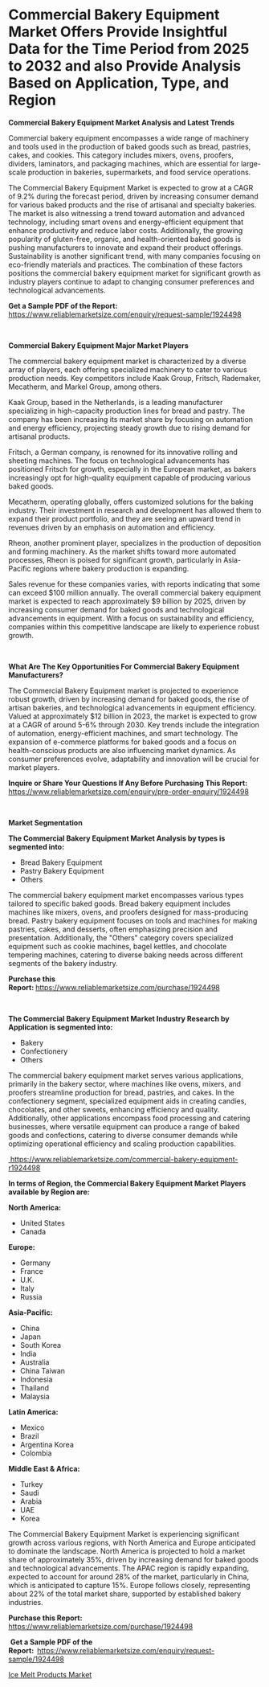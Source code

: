 <p><h1>Commercial Bakery Equipment Market Offers Provide Insightful Data for the Time Period from 2025 to 2032 and also Provide Analysis Based on Application, Type, and Region</h1></p><p><strong>Commercial Bakery Equipment Market Analysis and Latest Trends</strong></p>
<p><p>Commercial bakery equipment encompasses a wide range of machinery and tools used in the production of baked goods such as bread, pastries, cakes, and cookies. This category includes mixers, ovens, proofers, dividers, laminators, and packaging machines, which are essential for large-scale production in bakeries, supermarkets, and food service operations.</p><p>The Commercial Bakery Equipment Market is expected to grow at a CAGR of 9.2% during the forecast period, driven by increasing consumer demand for various baked products and the rise of artisanal and specialty bakeries. The market is also witnessing a trend toward automation and advanced technology, including smart ovens and energy-efficient equipment that enhance productivity and reduce labor costs. Additionally, the growing popularity of gluten-free, organic, and health-oriented baked goods is pushing manufacturers to innovate and expand their product offerings. Sustainability is another significant trend, with many companies focusing on eco-friendly materials and practices. The combination of these factors positions the commercial bakery equipment market for significant growth as industry players continue to adapt to changing consumer preferences and technological advancements.</p></p>
<p><strong>Get a Sample PDF of the Report:&nbsp;</strong> <a href="https://www.reliablemarketsize.com/enquiry/request-sample/1924498?utm_campaign=1991&utm_medium=2&utm_source=Github&utm_content=ia&utm_term=14012025&utm_id=commercial-bakery-equipment">https://www.reliablemarketsize.com/enquiry/request-sample/1924498</a></p>
<p>&nbsp;</p>
<p><strong>Commercial Bakery Equipment Major Market Players</strong></p>
<p><p>The commercial bakery equipment market is characterized by a diverse array of players, each offering specialized machinery to cater to various production needs. Key competitors include Kaak Group, Fritsch, Rademaker, Mecatherm, and Markel Group, among others.</p><p>Kaak Group, based in the Netherlands, is a leading manufacturer specializing in high-capacity production lines for bread and pastry. The company has been increasing its market share by focusing on automation and energy efficiency, projecting steady growth due to rising demand for artisanal products.</p><p>Fritsch, a German company, is renowned for its innovative rolling and sheeting machines. The focus on technological advancements has positioned Fritsch for growth, especially in the European market, as bakers increasingly opt for high-quality equipment capable of producing various baked goods.</p><p>Mecatherm, operating globally, offers customized solutions for the baking industry. Their investment in research and development has allowed them to expand their product portfolio, and they are seeing an upward trend in revenues driven by an emphasis on automation and efficiency.</p><p>Rheon, another prominent player, specializes in the production of deposition and forming machinery. As the market shifts toward more automated processes, Rheon is poised for significant growth, particularly in Asia-Pacific regions where bakery production is expanding.</p><p>Sales revenue for these companies varies, with reports indicating that some can exceed $100 million annually. The overall commercial bakery equipment market is expected to reach approximately $9 billion by 2025, driven by increasing consumer demand for baked goods and technological advancements in equipment. With a focus on sustainability and efficiency, companies within this competitive landscape are likely to experience robust growth.</p></p>
<p>&nbsp;</p>
<p><strong>What Are The Key Opportunities For Commercial Bakery Equipment Manufacturers?</strong></p>
<p><p>The Commercial Bakery Equipment market is projected to experience robust growth, driven by increasing demand for baked goods, the rise of artisan bakeries, and technological advancements in equipment efficiency. Valued at approximately $12 billion in 2023, the market is expected to grow at a CAGR of around 5-6% through 2030. Key trends include the integration of automation, energy-efficient machines, and smart technology. The expansion of e-commerce platforms for baked goods and a focus on health-conscious products are also influencing market dynamics. As consumer preferences evolve, adaptability and innovation will be crucial for market players.</p></p>
<p><strong>Inquire or Share Your Questions If Any Before Purchasing This Report:</strong> <a href="https://www.reliablemarketsize.com/enquiry/pre-order-enquiry/1924498?utm_campaign=1991&utm_medium=2&utm_source=Github&utm_content=ia&utm_term=14012025&utm_id=commercial-bakery-equipment">https://www.reliablemarketsize.com/enquiry/pre-order-enquiry/1924498</a></p>
<p>&nbsp;</p>
<p><strong>Market Segmentation</strong></p>
<p><strong>The Commercial Bakery Equipment Market Analysis by types is segmented into:</strong></p>
<p><ul><li>Bread Bakery Equipment</li><li>Pastry Bakery Equipment</li><li>Others</li></ul></p>
<p><p>The commercial bakery equipment market encompasses various types tailored to specific baked goods. Bread bakery equipment includes machines like mixers, ovens, and proofers designed for mass-producing bread. Pastry bakery equipment focuses on tools and machines for making pastries, cakes, and desserts, often emphasizing precision and presentation. Additionally, the "Others" category covers specialized equipment such as cookie machines, bagel kettles, and chocolate tempering machines, catering to diverse baking needs across different segments of the bakery industry.</p></p>
<p><strong>Purchase this Report:&nbsp;</strong><a href="https://www.reliablemarketsize.com/purchase/1924498?utm_campaign=1991&utm_medium=2&utm_source=Github&utm_content=ia&utm_term=14012025&utm_id=commercial-bakery-equipment">https://www.reliablemarketsize.com/purchase/1924498</a></p>
<p>&nbsp;</p>
<p><strong>The Commercial Bakery Equipment Market Industry Research by Application is segmented into:</strong></p>
<p><ul><li>Bakery</li><li>Confectionery</li><li>Others</li></ul></p>
<p><p>The commercial bakery equipment market serves various applications, primarily in the bakery sector, where machines like ovens, mixers, and proofers streamline production for bread, pastries, and cakes. In the confectionery segment, specialized equipment aids in creating candies, chocolates, and other sweets, enhancing efficiency and quality. Additionally, other applications encompass food processing and catering businesses, where versatile equipment can produce a range of baked goods and confections, catering to diverse consumer demands while optimizing operational efficiency and scaling production capabilities.</p></p>
<p><a href="https://www.reliablemarketsize.com/commercial-bakery-equipment-r1924498?utm_campaign=1991&utm_medium=2&utm_source=Github&utm_content=ia&utm_term=14012025&utm_id=commercial-bakery-equipment">&nbsp;https://www.reliablemarketsize.com/commercial-bakery-equipment-r1924498</a></p>
<p><strong>In terms of Region, the Commercial Bakery Equipment Market Players available by Region are:</strong></p>
<p>
    <p> <strong> North America: </strong>
        <ul>
            <li>United States</li>
            <li>Canada</li>
        </ul>
        </p> 
    <p> <strong> Europe: </strong>
        <ul>
            <li>Germany</li>
            <li>France</li>
            <li>U.K.</li>
            <li>Italy</li>
            <li>Russia</li>
        </ul>
        </p> 
    <p> <strong> Asia-Pacific: </strong>
        <ul>
            <li>China</li>
            <li>Japan</li>
            <li>South Korea</li>
            <li>India</li>
            <li>Australia</li>
            <li>China Taiwan</li>
            <li>Indonesia</li>
            <li>Thailand</li>
            <li>Malaysia</li>
        </ul>
        </p> 
    <p> <strong> Latin America: </strong>
        <ul>
            <li>Mexico</li>
            <li>Brazil</li>
            <li>Argentina Korea</li>
            <li>Colombia</li>
        </ul>
        </p> 
    <p> <strong> Middle East & Africa: </strong>
        <ul>
            <li>Turkey</li>
            <li>Saudi</li>
            <li>Arabia</li>
            <li>UAE</li>
            <li>Korea</li>
        </ul>
    </p>
    </p>
<p><p>The Commercial Bakery Equipment Market is experiencing significant growth across various regions, with North America and Europe anticipated to dominate the landscape. North America is projected to hold a market share of approximately 35%, driven by increasing demand for baked goods and technological advancements. The APAC region is rapidly expanding, expected to account for around 28% of the market, particularly in China, which is anticipated to capture 15%. Europe follows closely, representing about 22% of the total market share, supported by established bakery industries.</p></p>
<p><strong>Purchase this Report: </strong><a href="https://www.reliablemarketsize.com/purchase/1924498?utm_campaign=1991&utm_medium=2&utm_source=Github&utm_content=ia&utm_term=14012025&utm_id=commercial-bakery-equipment">https://www.reliablemarketsize.com/purchase/1924498</a></p>
<p>&nbsp;<strong>Get a Sample PDF of the Report:&nbsp;&nbsp;</strong><a href="https://www.reliablemarketsize.com/enquiry/request-sample/1924498?utm_campaign=1991&utm_medium=2&utm_source=Github&utm_content=ia&utm_term=14012025&utm_id=commercial-bakery-equipment">https://www.reliablemarketsize.com/enquiry/request-sample/1924498</a></p>
<p><strong></strong></p>
<p><p><a href="https://github.com/YashRP12/Market-Research-Report-List-6/blob/main/ice-melt-products-market.md?utm_campaign=1991&utm_medium=2&utm_source=Github&utm_content=ia&utm_term=14012025&utm_id=commercial-bakery-equipment">Ice Melt Products Market</a></p></p>